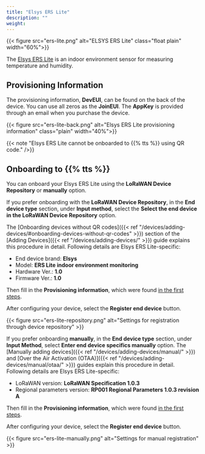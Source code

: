 ```yaml
---
title: "Elsys ERS Lite"
description: ""
weight: 
---
```


{{< figure src="ers-lite.png" alt="ELSYS ERS Lite" class="float plain" width="60%">}}

The [Elsys ERS Lite](https://www.elsys.se/en/ers-lite/) is an indoor environment sensor for measuring temperature and humidity.

<!--more-->

## Provisioning Information

The provisioning information, **DevEUI**, can be found on the back of the device. You can use all zeros as the **JoinEUI**. The **AppKey** is provided through an email when you purchase the device.

{{< figure src="ers-lite-back.png" alt="Elsys ERS Lite provisioning information" class="plain" width="40%">}}

{{< note "Elsys ERS Lite cannot be onboarded to {{% tts %}} using QR code." />}}

## Onboarding to {{% tts %}}

You can onboard your Elsys ERS Lite using the **LoRaWAN Device Repository** or **manually** option.

If you prefer onboarding with the **LoRaWAN Device Repository**, in the **End device type** section, under **Input method**, select the **Select the end device in the LoRaWAN Device Repository** option.

The [Onboarding devices without QR codes]({{< ref "/devices/adding-devices/#onboarding-devices-without-qr-codes" >}}) section of the [Adding Devices]({{< ref "/devices/adding-devices/" >}}) guide explains this procedure in detail. Following details are Elsys ERS Lite-specific:

- End device brand: **Elsys**
- Model: **ERS Lite indoor environment monitoring**
- Hardware Ver.: **1.0**
- Firmware Ver.: **1.0**

Then fill in the **Provisioning information**, which were found [in the first steps](#provisioning-information).

After configuring your device, select the **Register end device** button.

{{< figure src="ers-lite-repository.png" alt="Settings for registration through device repository" >}}

If you prefer onboarding **manually**, in the **End device type** section, under **Input Method**, select **Enter end device specifics manually** option. The [Manually adding devices]({{< ref "/devices/adding-devices/manual/" >}}) and [Over the Air Activation (OTAA)]({{< ref "/devices/adding-devices/manual/otaa/" >}}) guides explain this procedure in detail. Following details are Elsys ERS Lite-specific:

- LoRaWAN version: **LoRaWAN Specification 1.0.3**
- Regional parameters version: **RP001 Regional Parameters 1.0.3 revision A**

Then fill in the **Provisioning information**, which were found [in the first steps](#provisioning-information).

After configuring your device, select the **Register end device** button.

{{< figure src="ers-lite-manually.png" alt="Settings for manual registration" >}}
